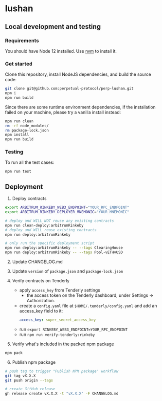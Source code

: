 # lushan

## Local development and testing

### Requirements

You should have Node 12 installed. Use [nvm](https://github.com/nvm-sh/nvm) to install it.

### Get started

Clone this repository, install NodeJS dependencies, and build the source code:

```bash
git clone git@github.com:perpetual-protocol/perp-lushan.git
npm i
npm run build
```

Since there are some runtime environment dependencies, if the installation failed on your machine, please try a vanilla install instead:

```bash
npm run clean
rm -rf node_modules/
rm package-lock.json
npm install
npm run build
```

### Testing

To run all the test cases:

```bash
npm run test
```

## Deployment

1. Deploy contracts

```bash
export ARBITRUM_RINKEBY_WEB3_ENDPOINT="YOUR_RPC_ENDPOINT"
export ARBITRUM_RINKEBY_DEPLOYER_MNEMONIC="YOUR_MNEMONIC"

# deploy and WILL NOT reuse any existing contracts
npm run clean-deploy:arbitrumRinkeby
# deploy and WILL reuse existing contracts
npm run deploy:arbitrumRinkeby

# only run the specific deployment script
npm run deploy:arbitrumRinkeby -- --tags ClearingHouse
npm run deploy:arbitrumRinkeby -- --tags Pool-vETHvUSD
```

2. Update CHANGELOG.md

3. Update `version` of `package.json` and `package-lock.json`

4. Verify contracts on Tenderly
   - apply `access_key` from Tenderly settings
      - the access token on the Tenderly dashboard, under Settings -> Authorization.
   - create a `config.yaml` file at `$HOME/.tenderly/config.yaml` and add an access_key field to it:
        ```yaml
        access_key: super_secret_access_key
        ```
   - run `export RINKEBY_WEB3_ENDPOINT=YOUR_RPC_ENDPOINT`
   - run `npm run verify-tenderly:rinkeby`

5. Verify what's included in the packed npm package

```bash
npm pack
```

6. Publish npm package

```bash
# push tag to trigger "Publish NPM package" workflow
git tag vX.X.X
git push origin --tags

# create GitHub release
gh release create vX.X.X -t "vX.X.X" -F CHANGELOG.md
```
